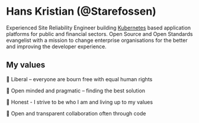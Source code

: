 # Hans Kristian (@Starefossen)

Experienced Site Reliability Engineer building [Kubernetes](https://github.com/kubernetes) based application platforms for public and financial sectors. Open Source and Open Standards evangelist with a mission to change enterprise organisations for the better and improving the developer experience.

## My values

💐 Liberal – everyone are bourn free with equal human rights

🌱 Open minded and pragmatic – finding the best solution

🙌 Honest - I strive to be who I am and living up to my values

💬 Open and transparent collaboration often through code

<!--
**Starefossen/starefossen** is a ✨ _special_ ✨ repository because its `README.md` (this file) appears on your GitHub profile.

Here are some ideas to get you started:

- 🔭 I’m currently working on ...
- 🌱 I’m currently learning ...
- 👯 I’m looking to collaborate on ...
- 🤔 I’m looking for help with ...
- 💬 Ask me about ...
- 📫 How to reach me: ...
- 😄 Pronouns: ...
- ⚡ Fun fact: ...
-->
